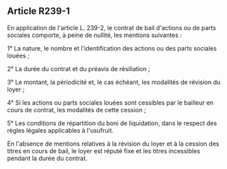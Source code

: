 Article R239-1
----
En application de l'article L. 239-2, le contrat de bail d'actions ou de parts
sociales comporte, à peine de nullité, les mentions suivantes :

1° La nature, le nombre et l'identification des actions ou des parts sociales
louées ;

2° La durée du contrat et du préavis de résiliation ;

3° Le montant, la périodicité et, le cas échéant, les modalités de révision du
loyer ;

4° Si les actions ou parts sociales louées sont cessibles par le bailleur en
cours de contrat, les modalités de cette cession ;

5° Les conditions de répartition du boni de liquidation, dans le respect des
règles légales applicables à l'usufruit.

En l'absence de mentions relatives à la révision du loyer et à la cession des
titres en cours de bail, le loyer est réputé fixe et les titres incessibles
pendant la durée du contrat.
